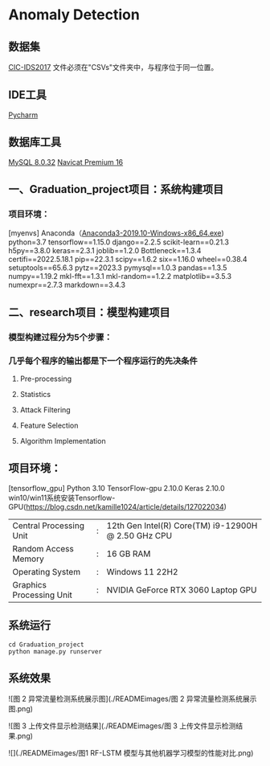 # Anomaly Detection


## 数据集
[CIC-IDS2017](https://www.unb.ca/cic/datasets/ids-2017.html)
文件必须在"CSVs"文件夹中，与程序位于同一位置。

## IDE工具
[Pycharm](https://www.jetbrains.com/pycharm/)

## 数据库工具
[MySQL 8.0.32](https://downloads.mysql.com/archives/installer/)  [Navicat Premium 16](https://www.navicat.com.cn/products)


## 一、Graduation_project项目：系统构建项目
### 项目环境：
[myenvs]
Anaconda（[Anaconda3-2019.10-Windows-x86_64.exe](https://mirrors.tuna.tsinghua.edu.cn/anaconda/archive/))  python=3.7
tensorflow==1.15.0
django==2.2.5
scikit-learn==0.21.3
h5py==3.8.0
keras==2.3.1
joblib==1.2.0
Bottleneck==1.3.4
certifi==2022.5.18.1
pip==22.3.1
scipy==1.6.2
six==1.16.0
wheel==0.38.4
setuptools==65.6.3
pytz==2023.3
pymysql==1.0.3
pandas==1.3.5
numpy==1.19.2
mkl-fft==1.3.1
mkl-random==1.2.2
matplotlib==3.5.3
numexpr==2.7.3
markdown==3.4.3



## 二、research项目：模型构建项目
### 模型构建过程分为5个步骤：
### 几乎每个程序的输出都是下一个程序运行的先决条件
1. Pre-processing

2. Statistics
3. Attack Filtering
4. Feature Selection
5. Algorithm Implementation

## 项目环境：
[tensorflow_gpu]
Python 3.10
TensorFlow-gpu 2.10.0
Keras 2.10.0
win10/win11系统安装Tensorflow-GPU(https://blog.csdn.net/kamille1024/article/details/127022034)


|  | |   |
| ------ |--|  ------ |
|Central Processing Unit|:|12th Gen Intel(R) Core(TM) i9-12900H @ 2.50 GHz CPU|
| Random Access Memory	|:|	16 GB RAM|
| Operating System	|:|	Windows 11 22H2 |
| Graphics Processing Unit	|:|	NVIDIA GeForce RTX 3060 Laptop GPU|




## 系统运行
```
cd Graduation_project
python manage.py runserver
```




## 系统效果

![图 2 异常流量检测系统展示图](./READMEimages/图 2 异常流量检测系统展示图.png)

![图 3 上传文件显示检测结果](./READMEimages/图 3 上传文件显示检测结果.png)

![](./READMEimages/图1 RF-LSTM 模型与其他机器学习模型的性能对比.png)

